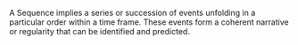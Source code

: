 
A Sequence implies a series or succession of events unfolding in a particular order within a time frame. These events form a coherent narrative or regularity that can be identified and predicted.

